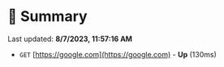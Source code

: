 # 📖 Summary
Last updated: **8/7/2023, 11:57:16 AM**

- `GET` [https://google.com](https://google.com) - **Up** (130ms)
